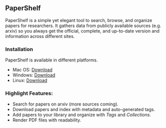 ## PaperShelf

PaperShelf is a simple yet elegant tool to search, browse, and organize papers for researchers. It gathers data from publicly available sources (e.g. arxiv) so you always get the official, complete, and up-to-date version and information across different sites.

### Installation

PaperShelf is available in different platforms.

- Mac OS: [Download](https://github.com/trungd/PaperShelf/releases/latest/download/PaperShelf-mac.dmg)
- Windows: [Download](https://github.com/trungd/PaperShelf/releases/latest/download/PaperShelf-win-Setup.exe)
- Linux: [Download](https://github.com/trungd/PaperShelf/releases/latest/download/PaperShelf-linux.AppImage)


### Highlight Features:

- Search for papers on arxiv (more sources coming).
- Download papers and index with metadata and auto-generated tags.
- Add papers to your library and organize with *Tags* and *Collections*.
- Render PDF files with readability.
